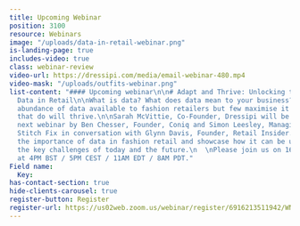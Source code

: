 ```yaml
---
title: Upcoming Webinar
position: 3100
resource: Webinars
image: "/uploads/data-in-retail-webinar.png"
is-landing-page: true
includes-video: true
class: webinar-review
video-url: https://dressipi.com/media/email-webinar-480.mp4
video-mask: "/uploads/outfits-webinar.png"
list-content: "#### Upcoming webinar\n\n# Adapt and Thrive: Unlocking the Value of
  Data in Retail\n\nWhat is data? What does data mean to your business? There is an
  abundance of data available to fashion retailers but few maximise it's value. Those
  that do will thrive.\n\nSarah McVittie, Co-Founder, Dressipi will be joined at our
  next webinar by Ben Chesser, Founder, Coniq and Simon Leesley, Managing Director,
  Stitch Fix in conversation with Glynn Davis, Founder, Retail Insider. They’ll highlight
  the importance of data in fashion retail and showcase how it can be used to address
  the key challenges of today and the future.\n  \nPlease join us on 16th June 2021
  at 4PM BST / 5PM CEST / 11AM EDT / 8AM PDT."
Field name:
  Key: 
has-contact-section: true
hide-clients-carousel: true
register-button: Register
register-url: https://us02web.zoom.us/webinar/register/6916213511942/WN_KT-KEWIUTDOMT0OQOHra9Q
---
```


